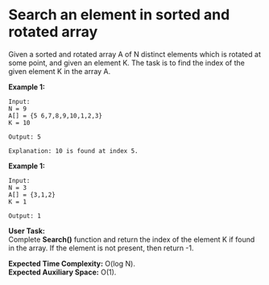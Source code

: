 # Search an element in sorted and rotated array
Given a sorted and rotated array A of N distinct elements which is rotated at some point, and given an element K. The task is to find the index of the given element K in the array A.

**Example 1:**
```
Input:
N = 9
A[] = {5 6,7,8,9,10,1,2,3}
K = 10

Output: 5

Explanation: 10 is found at index 5.
```
**Example 1:**
```
Input:
N = 3
A[] = {3,1,2}
K = 1

Output: 1
```
**User Task:**<br>
Complete **Search()** function and return the index of the element K if found in the array. If the element is not present, then return -1.

**Expected Time Complexity:** O(log N).<br>
**Expected Auxiliary Space:** O(1).
